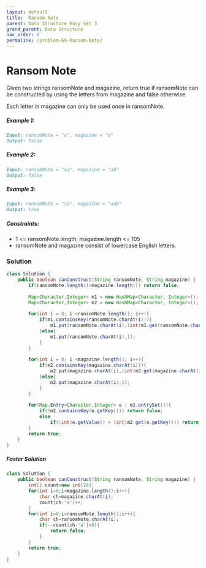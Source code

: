 ```yaml
---
layout: default
title:  Ransom Note
parent: Data Structure Easy Set 3
grand_parent: Data Structure
nav_order: 6
permalink: /problem-69-Ransom-Note/
---
```

# Ransom Note

Given two strings ransomNote and magazine, return true if ransomNote can be constructed by using the letters from magazine and false otherwise.

Each letter in magazine can only be used once in ransomNote.

##### Example 1:
```markdown
Input: ransomNote = "a", magazine = "b"
Output: false
```
##### Example 2:
```markdown
Input: ransomNote = "aa", magazine = "ab"
Output: false
```
##### Example 3:
```markdown
Input: ransomNote = "aa", magazine = "aab"
Output: true
```
##### Constraints:
* 1 <= ransomNote.length, magazine.length <= 105
* ransomNote and magazine consist of lowercase English letters.

### Solution
```java
class Solution {
    public boolean canConstruct(String ransomNote, String magazine) {
        if(ransomNote.length()>magazine.length()) return false;
        
        Map<Character,Integer> m1 = new HashMap<Character, Integer>();
        Map<Character,Integer> m2 = new HashMap<Character, Integer>();
        
        for(int i = 0; i <ransomNote.length(); i++){
            if(m1.containsKey(ransomNote.charAt(i))){
                m1.put(ransomNote.charAt(i),(int)m1.get(ransomNote.charAt(i))+1);
            }else{
                m1.put(ransomNote.charAt(i),1);
            }
        }
        
        for(int i = 0; i <magazine.length(); i++){
            if(m2.containsKey(magazine.charAt(i))){
                m2.put(magazine.charAt(i),(int)m2.get(magazine.charAt(i))+1);
            }else{
                m2.put(magazine.charAt(i),1);
            }
        }
        
        for(Map.Entry<Character,Integer> e : m1.entrySet()){
            if(!m2.containsKey(e.getKey())) return false;
            else
                if((int)e.getValue() > (int)m2.get(e.getKey())) return false;
        }
        return true;
    }
}
```
##### Faster Solution
```java
class Solution {
    public boolean canConstruct(String ransomNote, String magazine) {
        int[] count=new int[26];
        for(int i=0;i<magazine.length();i++){
            char ch=magazine.charAt(i);
            count[ch-'a']++;
        }
        for(int i=0;i<ransomNote.length();i++){
            char ch=ransomNote.charAt(i);
            if(--count[ch-'a']<0){
                return false;
            }    
        }
        return true;
    }
}
```